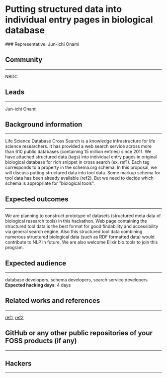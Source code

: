 # Putting structured data into individual entry pages in biological database

### Representative: Jun-ichi Onami

## Community
---

NBDC

## Leads
---
Jun-ichi Onami 

## Background information
---
Life Science Database Cross Search is a knowledge infrastructure for life science researchers. It has provided a web search service across more than 610 public databases (containing 15 million entries) since 2011. We have attached structured data (tags) into individual entry pages in original biological database for rich snippet in cross search (ex. ref1). Each tag corresponds to a property in the schema.org schema. In this proposal, we will discuss putting structured data into tool data. Some markup schema for tool data has been already available (ref2). But we need to decide which schema is appropriate for "biological tools".

## Expected outcomes
---

We are planning to construct prototype of datasets (structured meta data of biological research tools) in this hackathon. Web page containing the structured tool data is the best format for good findability and accessibility via general search engine. Also this structured tool data combining numerous structured biological data (such as RDF formatted data) would contribute to NLP in future. We are also welcome Elixir bio.tools to join this program.

## Expected audience
---

database developers, schema developers, search service developers
**Expected hacking days**: 4 days

## Related works and references
---

 [ref1](https://biosciencedbc.jp/dbsearch/result.php?lang=ja&page=1&target_node=dobiscuit&target_node_type=database&phrase=Adria), [ref2](https://support.google.com/webmasters/answer/3110870?hl=en)

## GitHub or any other public repositories of your FOSS products (if any)
---



## Hackers
---

